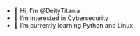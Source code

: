 - 💐 Hi, I’m @DeityTitania
- 💎 I’m interested in Cybersecurity
- 🍨 I’m currently learning Python and Linux
<!---
DeityTitania/DeityTitania is a ✨ special ✨ repository because its `README.md` (this file) appears on your GitHub profile.
You can click the Preview link to take a look at your changes.
--->
